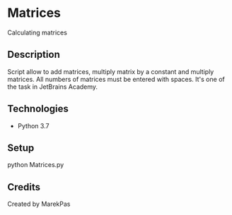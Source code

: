 # Matrices
Calculating matrices
 
## Description
Script allow to add matrices, multiply matrix by a constant and multiply matrices.
All numbers of matrices must be entered with spaces.
It's one of the task in JetBrains Academy.

## Technologies
* Python 3.7

## Setup
python Matrices.py

## Credits
Created by MarekPas
